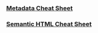 
### [Metadata Cheat Sheet](./metadata_cheat_sheet.md)

### [Semantic HTML Cheat Sheet](./semantic_html_cheat_sheet.md)
